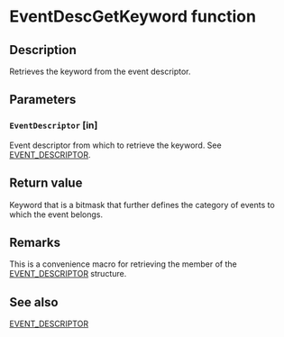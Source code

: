 # EventDescGetKeyword function

## Description

Retrieves the keyword from the event descriptor.

## Parameters

### `EventDescriptor` [in]

Event descriptor from which to retrieve the keyword. See
[EVENT_DESCRIPTOR](https://learn.microsoft.com/windows/desktop/api/evntprov/ns-evntprov-event_descriptor).

## Return value

Keyword that is a bitmask that further defines the category of events to which
the event belongs.

## Remarks

This is a convenience macro for retrieving the member of the
[EVENT_DESCRIPTOR](https://learn.microsoft.com/windows/desktop/api/evntprov/ns-evntprov-event_descriptor)
structure.

## See also

[EVENT_DESCRIPTOR](https://learn.microsoft.com/windows/desktop/api/evntprov/ns-evntprov-event_descriptor)